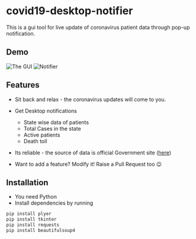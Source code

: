 # covid19-desktop-notifier
This is a gui tool for live update of coronavirus patient data through pop-up notification.

## Demo
![The GUI](https://ibb.co/BKvXgqt/GUI.png)
![Notifier](https://ibb.co/v1jwF55)

## Features
- Sit back and relax - the coronavirus updates will come to you.
- Get Desktop notifications
  -  State wise data of patients
  -  Total Cases in the state
  -  Active patients
  -  Death toll
- Its reliable - the source of data is official Government site ([here](https://www.mygov.in/covid-19/))

- Want to add a feature? Modify it! Raise a Pull Request too 😉

## Installation
- You need Python
- Install dependencies by running
```bash
pip install plyer
pip install tkinter
pip install requests
pip install beautifulsoup4
```

